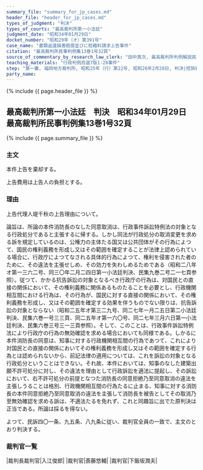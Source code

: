 ```yaml
---
summary_file: "summary_for_jp_cases.md"
header_file: "header_for_jp_cases.md"
types_of_judgment: "判決"
types_of_courts: "最高裁判所第一小法廷"
judgment_date: "昭和34年01月29日"
docket_number: "昭和29年（オ）第391号"
case_name: "書類返還損害賠償並びに慰藉料請求上告事件"
citation: "最高裁判所民事判例集13巻1号32頁"
source_of_commentary_by_research_law_clerk: "田中真次, 最高裁判所判例解説民事篇昭和34年度8頁"
teaching_materials: "行政判例百選7版1-20事件"
step: "第一審, 福岡地方裁判所, 昭和25年（行）第22号, 昭和26年2月28日, 判決|控訴審, 福岡高等裁判所, 昭和26年（ネ）第495号, 昭和29年, 2月26日, 判決"
party_name:
---
```


{% include {{ page.header_file }}  %}

## 最高裁判所第一小法廷　判決　昭和34年01月29日　最高裁判所民事判例集13巻1号32頁




{% include {{ page.summary_file }}  %}















### 主文



本件上告を棄却する。

上告費用は上告人の負担とする。





### 理由



上告代理人堤千秋の上告理由について。

論旨は、所論の本件消防長のなした同意取消は、行政事件訴訟特例法の対象となる行政処分であると主張するに帰する。しかし同法が行政処分の取消変更を求める訴を規定しているのは、公権力の主体たる国又は公共団体がその行為によつて、国民の権利義務を形成し又はその範囲を確定することが法律上認められている場合に、行政庁によつてなされる具体的行為によつて、権利を侵害された者のために、その違法を主張せしめ、その効力を失わしめるためである（昭和二八年オ第一三六二号、同三〇年二月二四日第一小法廷判決、民集九巻二号二一七頁参照）。従つて、かかる抗告訴訟の対象となるべき行政庁の行為は、対国民との直接の関係において、その権利義務に関係あるものたることを必要とし、行政機関相互間における行為は、その行為が、国民に対する直接の関係において、その権利義務を形成し、又はその範囲を確定する効果を伴うものでない限りは、抗告訴訟の対象とならない（昭和二五年オ第三二九号、同二七年一月二五日第二小法廷判決、民集六巻一号三三頁、同二五年オ第一六〇号、同二七年三月六日第一小法廷判決、民集六巻三号三一三頁参照）。そして、このことは、行政事件訴訟特例法により行政庁の行為の無効確認を求める場合においても同様である。しかるに本件消防長の同意は、知事に対する行政機関相互間の行為であつて、これにより対国民との直接の関係においてその権利義務を形成し又はその範囲を確定する行為とは認められないから、前記法律の適用については、これを訴訟の対象となる行政処分ということはできない。それ故、本件においては、知事のなした建築出願不許可処分に対し、その違法を理由として行政訴訟を適法に提起し、その訴訟において、右不許可処分の前提となつた消防長の同意拒絶乃至同意取消の違法を主張しうることは格別、行政機関相互間の行為たるに止まる、知事に対する消防長の本件同意拒絶乃至同意取消の違法を主張して消防長を被告としてその取消乃至無効確認を求める訴は、不適法たるを免れず、これと同趣旨に出でた原判決は正当である。所論は採るを得ない。

よつて、民訴四〇一条、九五条、八九条に従い、裁判官全員の一致で、主文のとおり判決する。

### 裁判官一覧

|裁判長裁判官|入江俊郎|
|裁判官|斎藤悠輔|
|裁判官|下飯坂潤夫|




